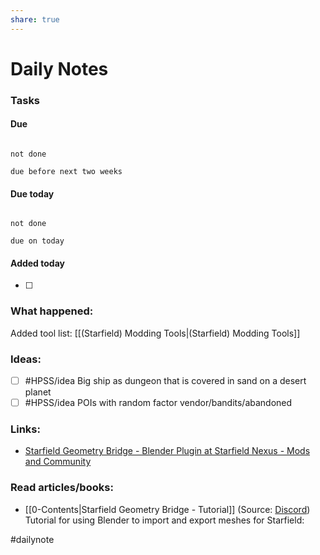 ```yaml
---
share: true
---
```

# Daily Notes

### Tasks

#### Due

```tasks

not done

due before next two weeks

```

#### Due today

```tasks

not done

due on today

```

#### Added today

- [ ]

### What happened:

Added tool list: [[(Starfield) Modding Tools|(Starfield) Modding Tools]]

### Ideas:

- [ ] #HPSS/idea Big ship as dungeon that is covered in sand on a desert planet
- [ ] #HPSS/idea POIs with random factor vendor/bandits/abandoned

### Links:

- [Starfield Geometry Bridge - Blender Plugin at Starfield Nexus - Mods and Community](https://www.nexusmods.com/starfield/mods/4360)
### Read articles/books:
- [[0-Contents|Starfield Geometry Bridge - Tutorial]] (Source: [Discord](https://discord.gg/4eKExKkKF7))
  Tutorial for using Blender to import and export meshes for Starfield:

#dailynote 